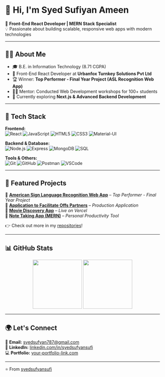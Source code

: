 # 👋 Hi, I'm Syed Sufiyan Ameen  

🚀 **Front-End React Developer | MERN Stack Specialist**  
💡 Passionate about building scalable, responsive web apps with modern technologies  

---

## 🧑‍💻 About Me  
- 🎓 B.E. in Information Technology (8.71 CGPA)  
- 💼 Front-End React Developer at **Urbanfox Turnkey Solutions Pvt Ltd**  
- 🏆 Winner: **Top Performer - Final Year Project (ASL Recognition Web App)**  
- 👨‍🏫 Mentor: Conducted Web Development workshops for 100+ students  
- 🌱 Currently exploring **Next.js & Advanced Backend Development**  

---

## 🔧 Tech Stack  

**Frontend:**  
![React](https://img.shields.io/badge/React-20232A?style=for-the-badge&logo=react&logoColor=61DAFB) 
![JavaScript](https://img.shields.io/badge/JavaScript-323330?style=for-the-badge&logo=javascript&logoColor=F7DF1E) 
![HTML5](https://img.shields.io/badge/HTML5-E34F26?style=for-the-badge&logo=html5&logoColor=white) 
![CSS3](https://img.shields.io/badge/CSS3-1572B6?style=for-the-badge&logo=css3&logoColor=white) 
![Material-UI](https://img.shields.io/badge/MUI-007FFF?style=for-the-badge&logo=mui&logoColor=white)  

**Backend & Database:**  
![Node.js](https://img.shields.io/badge/Node.js-43853D?style=for-the-badge&logo=node.js&logoColor=white) 
![Express](https://img.shields.io/badge/Express.js-404D59?style=for-the-badge) 
![MongoDB](https://img.shields.io/badge/MongoDB-4EA94B?style=for-the-badge&logo=mongodb&logoColor=white) 
![SQL](https://img.shields.io/badge/SQL-025E8C?style=for-the-badge&logo=postgresql&logoColor=white)  

**Tools & Others:**  
![Git](https://img.shields.io/badge/Git-F05032?style=for-the-badge&logo=git&logoColor=white) 
![GitHub](https://img.shields.io/badge/GitHub-100000?style=for-the-badge&logo=github&logoColor=white) 
![Postman](https://img.shields.io/badge/Postman-FF6C37?style=for-the-badge&logo=postman&logoColor=white) 
![VSCode](https://img.shields.io/badge/VSCode-0078D4?style=for-the-badge&logo=visual%20studio%20code&logoColor=white)  

---

## 🚀 Featured Projects  

🔹 [**American Sign Language Recognition Web App**](#) – *Top Performer - Final Year Project*  
🔹 [**Application to Facilitate Offs Partners**](#) – *Production Application*  
🔹 [**Movie Discovery App**](https://movie-app-six-ruddy.vercel.app/) – *Live on Vercel*  
🔹 [**Note Taking App (MERN)**](https://mern-notesapp-2.onrender.com/) – *Personal Productivity Tool*  

👉 Check out more in my [repositories](https://github.com/syedsufyansufi?tab=repositories)!  

---

## 📊 GitHub Stats  

<p align="center">
  <img src="https://github-readme-stats.vercel.app/api?username=syedsufyansufi&show_icons=true&theme=radical" height="160" />
  <img src="https://github-readme-stats.vercel.app/api/top-langs/?username=syedsufyansufi&layout=compact&theme=radical" height="160" />
</p>

---

## 🌍 Let's Connect  

📧 **Email:** [syedsufyan787@gmail.com](mailto:syedsufyan787@gmail.com)  
💼 **LinkedIn:** [linkedin.com/in/syedsufyansufi](#)  
💻 **Portfolio:** [your-portfolio-link.com](#)  

---

⭐️ From [syedsufyansufi](https://github.com/syedsufyansufi)  

